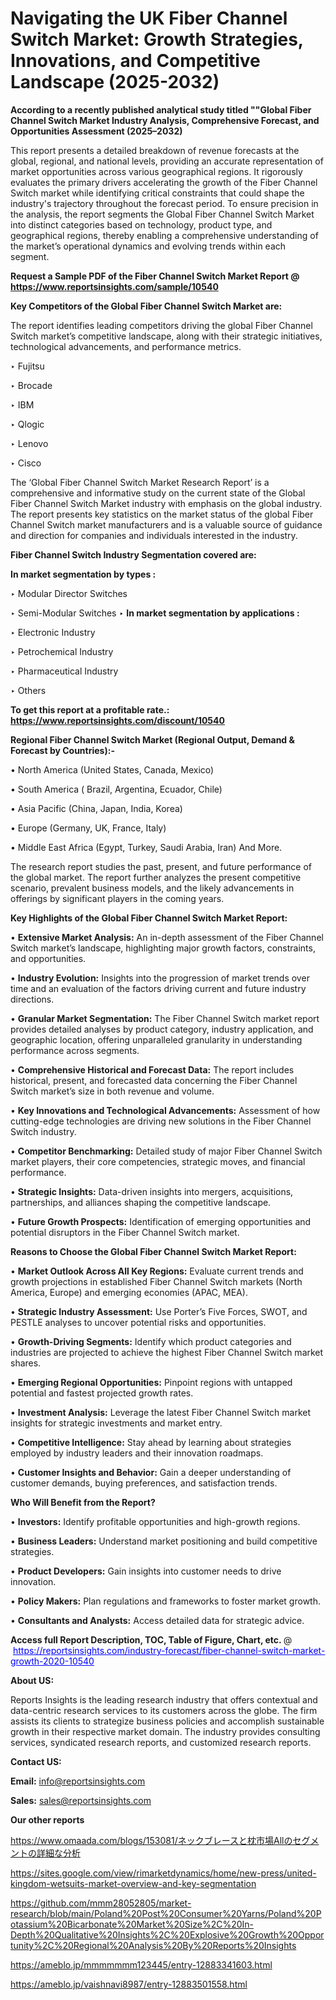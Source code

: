 # Navigating the UK Fiber Channel Switch Market: Growth Strategies, Innovations, and Competitive Landscape (2025-2032)

<strong>According to a recently published analytical study titled ""Global Fiber Channel Switch Market Industry Analysis, Comprehensive Forecast, and Opportunities Assessment (2025–2032)</strong>

This report presents a detailed breakdown of revenue forecasts at the global, regional, and national levels, providing an accurate representation of market opportunities across various geographical regions. It rigorously evaluates the primary drivers accelerating the growth of the Fiber Channel Switch market while identifying critical constraints that could shape the industry's trajectory throughout the forecast period. To ensure precision in the analysis, the report segments the Global Fiber Channel Switch Market into distinct categories based on technology, product type, and geographical regions, thereby enabling a comprehensive understanding of the market’s operational dynamics and evolving trends within each segment.

<strong>Request a Sample PDF of the Fiber Channel Switch Market Report </strong><strong>@<a href=https://www.reportsinsights.com/sample/10540 style=color:#0000ff;> https://www.reportsinsights.com/sample/10540</a></strong></font>

<strong>Key Competitors of the Global Fiber Channel Switch Market are:</strong>

The report identifies leading competitors driving the global Fiber Channel Switch market’s competitive landscape, along with their strategic initiatives, technological advancements, and performance metrics.

‣ Fujitsu

‣ Brocade

‣ IBM

‣ Qlogic

‣ Lenovo

‣ Cisco

The ‘Global Fiber Channel Switch Market Research Report’ is a comprehensive and informative study on the current state of the Global Fiber Channel Switch Market industry with emphasis on the global industry. The report presents key statistics on the market status of the global Fiber Channel Switch market manufacturers and is a valuable source of guidance and direction for companies and individuals interested in the industry.

<strong>Fiber Channel Switch Industry Segmentation covered are:</strong>

<strong>In market segmentation by types : </strong>

‣ Modular Director Switches

‣ Semi-Modular Switches
‣ 
<strong>In market segmentation by applications : </strong>

‣ Electronic Industry

‣ Petrochemical Industry

‣ Pharmaceutical Industry

‣ Others

<strong>To get this report at a profitable rate.: <a href=https://www.reportsinsights.com/discount/10540 style=color:#0000ff;>https://www.reportsinsights.com/discount/10540</a></strong></font>

<strong>Regional Fiber Channel Switch Market (Regional Output, Demand &amp; Forecast by Countries):-</strong>

• North America (United States, Canada, Mexico)

• South America ( Brazil, Argentina, Ecuador, Chile)

• Asia Pacific (China, Japan, India, Korea)

• Europe (Germany, UK, France, Italy)

• Middle East Africa (Egypt, Turkey, Saudi Arabia, Iran) And More.

The research report studies the past, present, and future performance of the global market. The report further analyzes the present competitive scenario, prevalent business models, and the likely advancements in offerings by significant players in the coming years.

<strong>Key Highlights of the Global Fiber Channel Switch Market Report:</strong>

• <strong>Extensive Market Analysis:</strong> An in-depth assessment of the Fiber Channel Switch market’s landscape, highlighting major growth factors, constraints, and opportunities.

• <strong>Industry Evolution:</strong> Insights into the progression of market trends over time and an evaluation of the factors driving current and future industry directions.

• <strong>Granular Market Segmentation:</strong> The Fiber Channel Switch market report provides detailed analyses by product category, industry application, and geographic location, offering unparalleled granularity in understanding performance across segments.

• <strong>Comprehensive Historical and Forecast Data:</strong> The report includes historical, present, and forecasted data concerning the Fiber Channel Switch market’s size in both revenue and volume.

• <strong>Key Innovations and Technological Advancements:</strong> Assessment of how cutting-edge technologies are driving new solutions in the Fiber Channel Switch industry.

• <strong>Competitor Benchmarking:</strong> Detailed study of major Fiber Channel Switch market players, their core competencies, strategic moves, and financial performance.

• <strong>Strategic Insights:</strong> Data-driven insights into mergers, acquisitions, partnerships, and alliances shaping the competitive landscape.

• <strong>Future Growth Prospects:</strong> Identification of emerging opportunities and potential disruptors in the Fiber Channel Switch market.

<strong>Reasons to Choose the Global Fiber Channel Switch Market Report:</strong>

• <strong>Market Outlook Across All Key Regions:</strong> Evaluate current trends and growth projections in established Fiber Channel Switch markets (North America, Europe) and emerging economies (APAC, MEA).

• <strong>Strategic Industry Assessment:</strong> Use Porter’s Five Forces, SWOT, and PESTLE analyses to uncover potential risks and opportunities.

• <strong>Growth-Driving Segments:</strong> Identify which product categories and industries are projected to achieve the highest Fiber Channel Switch market shares.

• <strong>Emerging Regional Opportunities:</strong> Pinpoint regions with untapped potential and fastest projected growth rates.

• <strong>Investment Analysis:</strong> Leverage the latest Fiber Channel Switch market insights for strategic investments and market entry.

• <strong>Competitive Intelligence:</strong> Stay ahead by learning about strategies employed by industry leaders and their innovation roadmaps.

• <strong>Customer Insights and Behavior:</strong> Gain a deeper understanding of customer demands, buying preferences, and satisfaction trends.

<strong>Who Will Benefit from the Report?</strong>

• <strong>Investors:</strong> Identify profitable opportunities and high-growth regions.

• <strong>Business Leaders:</strong> Understand market positioning and build competitive strategies.

• <strong>Product Developers:</strong> Gain insights into customer needs to drive innovation.

• <strong>Policy Makers:</strong> Plan regulations and frameworks to foster market growth.

• <strong>Consultants and Analysts:</strong> Access detailed data for strategic advice.
</ul>
<strong>Access full Report Description, TOC, Table of Figure, Chart, etc. </strong>@  <a href=https://reportsinsights.com/industry-forecast/fiber-channel-switch-market-growth-2020-10540 style=color:#0000ff;>https://reportsinsights.com/industry-forecast/fiber-channel-switch-market-growth-2020-10540</a></font>

<strong><strong>About US</strong>:</strong>

Reports Insights is the leading research industry that offers contextual and data-centric research services to its customers across the globe. The firm assists its clients to strategize business policies and accomplish sustainable growth in their respective market domain. The industry provides consulting services, syndicated research reports, and customized research reports.

<strong>Contact US:</strong>

<p class=""""><b>Email:</b> <a href=mailto:info@reportsinsights.com>info@reportsinsights.com</a></p>
<p class=""""><b>Sales:</b> <a href=mailto:sales@reportsinsights.com>sales@reportsinsights.com</a></p>

<strong>Our other reports</strong>

<a href=https://www.omaada.com/blogs/153081/ネックブレースと枕市場Allのセグメントの詳細な分析>https://www.omaada.com/blogs/153081/ネックブレースと枕市場Allのセグメントの詳細な分析</a>

<a href=https://sites.google.com/view/rimarketdynamics/home/new-press/united-kingdom-wetsuits-market-overview-and-key-segmentation>https://sites.google.com/view/rimarketdynamics/home/new-press/united-kingdom-wetsuits-market-overview-and-key-segmentation</a>

<a href=https://github.com/mmm28052805/market-research/blob/main/Poland%20Post%20Consumer%20Yarns/Poland%20Potassium%20Bicarbonate%20Market%20Size%2C%20In-Depth%20Qualitative%20Insights%2C%20Explosive%20Growth%20Opportunity%2C%20Regional%20Analysis%20By%20Reports%20Insights>https://github.com/mmm28052805/market-research/blob/main/Poland%20Post%20Consumer%20Yarns/Poland%20Potassium%20Bicarbonate%20Market%20Size%2C%20In-Depth%20Qualitative%20Insights%2C%20Explosive%20Growth%20Opportunity%2C%20Regional%20Analysis%20By%20Reports%20Insights</a>

<a href=https://ameblo.jp/mmmmmmm123445/entry-12883341603.html>https://ameblo.jp/mmmmmmm123445/entry-12883341603.html</a>

<a href=https://ameblo.jp/vaishnavi8987/entry-12883501558.html>https://ameblo.jp/vaishnavi8987/entry-12883501558.html</a>
